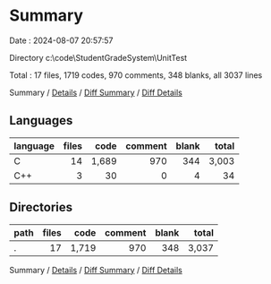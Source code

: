 # Summary

Date : 2024-08-07 20:57:57

Directory c:\\code\\StudentGradeSystem\\UnitTest

Total : 17 files,  1719 codes, 970 comments, 348 blanks, all 3037 lines

Summary / [Details](details.md) / [Diff Summary](diff.md) / [Diff Details](diff-details.md)

## Languages
| language | files | code | comment | blank | total |
| :--- | ---: | ---: | ---: | ---: | ---: |
| C | 14 | 1,689 | 970 | 344 | 3,003 |
| C++ | 3 | 30 | 0 | 4 | 34 |

## Directories
| path | files | code | comment | blank | total |
| :--- | ---: | ---: | ---: | ---: | ---: |
| . | 17 | 1,719 | 970 | 348 | 3,037 |

Summary / [Details](details.md) / [Diff Summary](diff.md) / [Diff Details](diff-details.md)